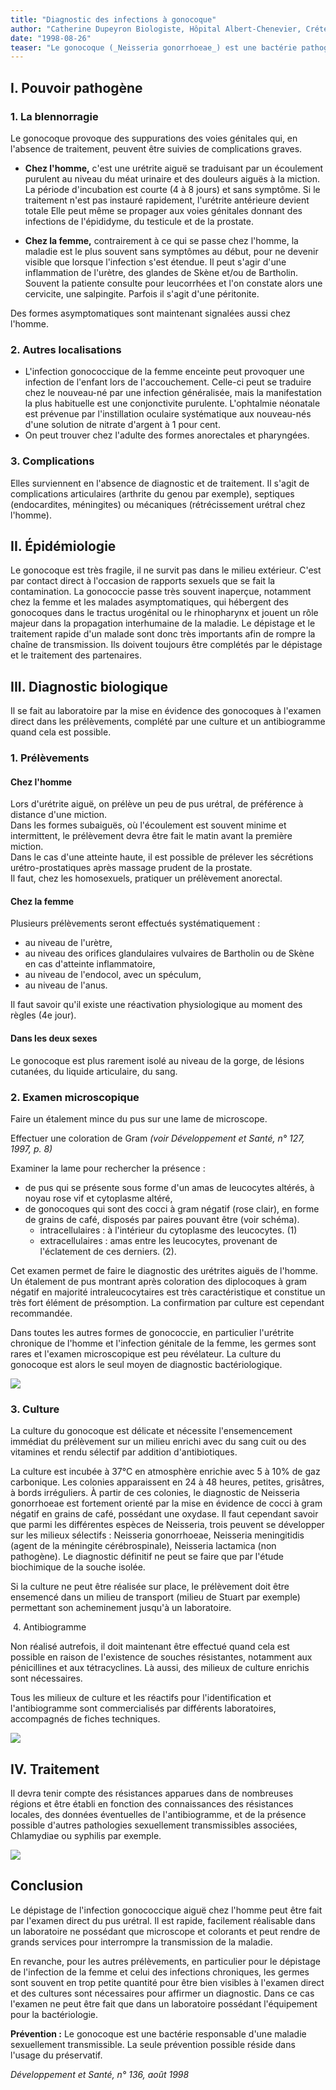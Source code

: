 ```yaml
---
title: "Diagnostic des infections à gonocoque"
author: "Catherine Dupeyron Biologiste, Hôpital Albert-Chenevier, Créteil."
date: "1998-08-26"
teaser: "Le gonocoque (_Neisseria gonorrhoeae_) est une bactérie pathogène, responsable d'une maladie sexuellement transmissible, très fréquente et très contagieuse, la blennorragie. Cette bactérie est spécifique de l'espèce humaine, où elle se trouve toujours à l'état pathogène. Il n'y a jamais de porteurs sains."
---
```


## I. Pouvoir pathogène

### 1. La blennorragie

Le gonocoque provoque des suppurations des voies génitales qui, en l'absence de traitement, peuvent être suivies de complications graves.

*   **Chez l'homme,** c'est une urétrite aiguë se traduisant par un écoulement purulent au niveau du méat urinaire et des douleurs aiguës à la miction. La période d'incubation est courte (4 à 8 jours) et sans symptôme. Si le traitement n'est pas instauré rapidement, l'urétrite antérieure devient totale Elle peut même se propager aux voies génitales donnant des infections de l'épididyme, du testicule et de la prostate.

*   **Chez la femme,** contrairement à ce qui se passe chez l'homme, la maladie est le plus souvent sans symptômes au début, pour ne devenir visible que lorsque l'infection s'est étendue. Il peut s'agir d'une inflammation de l'urètre, des glandes de Skène et/ou de Bartholin. Souvent la patiente consulte pour leucorrhées et l'on constate alors une cervicite, une salpingite. Parfois il s'agit d'une péritonite.

Des formes asymptomatiques sont maintenant signalées aussi chez l'homme.

### 2. Autres localisations

*   L'infection gonococcique de la femme enceinte peut provoquer une infection de l'enfant lors de l'accouchement. Celle-ci peut se traduire chez le nouveau-né par une infection généralisée, mais la manifestation la plus habituelle est une conjonctivite purulente. L'ophtalmie néonatale est prévenue par l'instillation oculaire systématique aux nouveau-nés d'une solution de nitrate d'argent à 1 pour cent.
*   On peut trouver chez l'adulte des formes anorectales et pharyngées.

### 3. Complications

Elles surviennent en l'absence de diagnostic et de traitement. Il s'agit de complications articulaires (arthrite du genou par exemple), septiques (endocardites, méningites) ou mécaniques (rétrécissement urétral chez l'homme).

## II. Épidémiologie

Le gonocoque est très fragile, il ne survit pas dans le milieu extérieur. C'est par contact direct à l'occasion de rapports sexuels que se fait la contamination. La gonococcie passe très souvent inaperçue, notamment chez la femme et les malades asymptomatiques, qui hébergent des gonocoques dans le tractus urogénital ou le rhinopharynx et jouent un rôle majeur dans la propagation interhumaine de la maladie. Le dépistage et le traitement rapide d'un malade sont donc très importants afin de rompre la chaîne de transmission. Ils doivent toujours être complétés par le dépistage et le traitement des partenaires.

## III. Diagnostic biologique

Il se fait au laboratoire par la mise en évidence des gonocoques à l'examen direct dans les prélèvements, complété par une culture et un antibiogramme quand cela est possible.

### 1. Prélèvements

#### Chez l'homme

Lors d'urétrite aiguë, on prélève un peu de pus urétral, de préférence à distance d'une miction.  
Dans les formes subaiguës, où l'écoulement est souvent minime et intermittent, le prélèvement devra être fait le matin avant la première miction.  
Dans le cas d'une atteinte haute, il est possible de prélever les sécrétions urétro-prostatiques après massage prudent de la prostate.  
Il faut, chez les homosexuels, pratiquer un prélèvement anorectal.

#### Chez la femme

Plusieurs prélèvements seront effectués systématiquement :

*   au niveau de l'urètre,
*   au niveau des orifices glandulaires vulvaires de Bartholin ou de Skène en cas d'atteinte inflammatoire,
*   au niveau de l'endocol, avec un spéculum,
*   au niveau de l'anus.

Il faut savoir qu'il existe une réactivation physiologique au moment des règles (4e jour).

#### Dans les deux sexes

Le gonocoque est plus rarement isolé au niveau de la gorge, de lésions cutanées, du liquide articulaire, du sang.

### 2. Examen microscopique

Faire un étalement mince du pus sur une lame de microscope.

Effectuer une coloration de Gram _(voir Développement et Santé, n° 127, 1997, p. 8)_

Examiner la lame pour rechercher la présence :

*   de pus qui se présente sous forme d'un amas de leucocytes altérés, à noyau rose vif et cytoplasme altéré,
*   de gonocoques qui sont des cocci à gram négatif (rose clair), en forme de grains de café, disposés par paires pouvant être (voir schéma).
    *   intracellulaires : à l'intérieur du cytoplasme des leucocytes. (1)
    *   extracellulaires : amas entre les leucocytes, provenant de l'éclatement de ces derniers. (2).

Cet examen permet de faire le diagnostic des urétrites aiguës de l'homme. Un étalement de pus montrant après coloration des diplocoques à gram négatif en majorité intraleucocytaires est très caractéristique et constitue un très fort élément de présomption. La confirmation par culture est cependant recommandée.

Dans toutes les autres formes de gonococcie, en particulier l'urétrite chronique de l'homme et l'infection génitale de la femme, les germes sont rares et l'examen microscopique est peu révélateur. La culture du gonocoque est alors le seul moyen de diagnostic bactériologique.

![](i793-1.jpg)


### 3. Culture

La culture du gonocoque est délicate et nécessite l'ensemencement immédiat du prélèvement sur un milieu enrichi avec du sang cuit ou des vitamines et rendu sélectif par addition d'antibiotiques.

La culture est incubée à 37°C en atmosphère enrichie avec 5 à 10% de gaz carbonique. Les colonies apparaissent en 24 à 48 heures, petites, grisâtres, à bords irréguliers. À partir de ces colonies, le diagnostic de Neisseria gonorrhoeae est fortement orienté par la mise en évidence de cocci à gram négatif en grains de café, possédant une oxydase. Il faut cependant savoir que parmi les différentes espèces de Neisseria, trois peuvent se développer sur les milieux sélectifs : Neisseria gonorrhoeae, Neisseria meningitidis (agent de la méningite cérébrospinale), Neisseria lactamica (non pathogène). Le diagnostic définitif ne peut se faire que par l'étude biochimique de la souche isolée.

Si la culture ne peut être réalisée sur place, le prélèvement doit être ensemencé dans un milieu de transport (milieu de Stuart par exemple) permettant son acheminement jusqu'à un laboratoire.

 4. Antibiogramme

Non réalisé autrefois, il doit maintenant être effectué quand cela est possible en raison de l'existence de souches résistantes, notamment aux pénicillines et aux tétracyclines. Là aussi, des milieux de culture enrichis sont nécessaires.

Tous les milieux de culture et les réactifs pour l'identification et l'antibiogramme sont commercialisés par différents laboratoires, accompagnés de fiches techniques.

![](i793-2.jpg)


## IV. Traitement

Il devra tenir compte des résistances apparues dans de nombreuses régions et être établi en fonction des connaissances des résistances locales, des données éventuelles de l'antibiogramme, et de la présence possible d'autres pathologies sexuellement transmissibles associées, Chlamydiae ou syphilis par exemple.

![](i793-3.jpg)


## Conclusion

Le dépistage de l'infection gonococcique aiguë chez l'homme peut être fait par l'examen direct du pus urétral. Il est rapide, facilement réalisable dans un laboratoire ne possédant que microscope et colorants et peut rendre de grands services pour interrompre la transmission de la maladie.

En revanche, pour les autres prélèvements, en particulier pour le dépistage de l'infection de la femme et celui des infections chroniques, les germes sont souvent en trop petite quantité pour être bien visibles à l'examen direct et des cultures sont nécessaires pour affirmer un diagnostic. Dans ce cas l'examen ne peut être fait que dans un laboratoire possédant l'équipement pour la bactériologie.

**Prévention :** Le gonocoque est une bactérie responsable d'une maladie sexuellement transmissible. La seule prévention possible réside dans l'usage du préservatif.

_Développement et Santé, n° 136, août 1998_